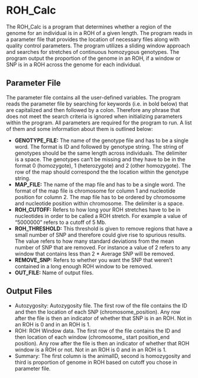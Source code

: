 # ROH_Calc

The ROH_Calc is a program that determines whether a region of the genome for an individual is in a ROH of a given length. The program reads in a parameter file that provides the location of necessary files along with quality control parameters. The program utilizes a sliding window approach and searches for stretches of continuous homozygous genotypes. The program output the proportion of the genome in an ROH, if a window or SNP is in a ROH across the genome for each individual.

## Parameter File
The parameter file contains all the user-defined variables. The program reads the parameter file by searching for keywords (i.e. in bold below) that are capitalized and then followed by a colon. Therefore any phrase that does not meet the search criteria is ignored when initializing parameters within the program.  All parameters are required for the program to run. A list of them and some information about them is outlined below:

- **GENOTYPE_FILE:** The name of the genotype file and has to be a single word. The format is ID and followed by genotype string. The string of genotypes should be the same length across individuals. The delimiter is a space. The genotypes can’t be missing and they have to be in the format 0 (homozygote), 1 (heterozygote) and 2 (other homozygote). The row of the map should correspond the the location within the genotype string.
- **MAP_FILE:** The name of the map file and has to be a single word. The format of the map file is chromosome for column 1 and nucleotide position for column 2. The map file has to be ordered by chromosome and nucleotide position within chromosome. The delimiter is a space.
- **ROH_CUTOFF:** Refers to how long your ROH stretches have to be in nucleotides in order to be called a ROH stretch. For example a value of “5000000” refers to a cutoff of 5 Mb.
- **ROH_THRESHOLD:** This threshold is given to remove regions that have a small number of SNP and therefore could give rise to spurious results. The value refers to how many standard deviations from the mean number of SNP that are removed. For instance a value of 2 refers to any window that contains less than 2 * Average SNP will be removed.
- **REMOVE_SNP:** Refers to whether you want the SNP that weren’t contained in a long enough ROH window to be removed.
- **OUT_FILE:** Name of output files.

## Output Files
- Autozygosity: Autozygosity file. The first row of the file contains the ID and then the location of each SNP (chromosome_position). Any row after the file is then an indicator of whether that SNP is in an ROH. Not in an ROH is 0 and in an ROH is 1.
- ROH: ROH Window data. The first row of the file contains the ID and then location of each window (chromosome_ start position_end position). Any row after the file is then an indicator of whether that ROH window is a ROH or not. Not in an ROH is 0 and in an ROH is 1.
- Summary: The first column is the animalID, second is homozygosity and third is proportion of genome in ROH based on cutoff you chose in parameter file.
